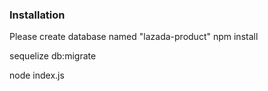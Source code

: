 ### Installation
Please create database named "lazada-product"
npm install

sequelize db:migrate

node index.js